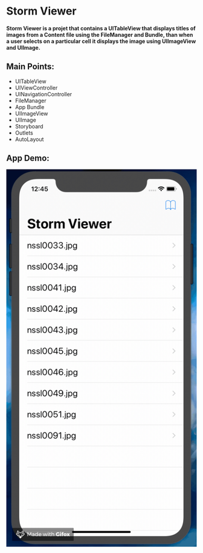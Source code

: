 # Storm Viewer

#### Storm Viewer is a projet that contains a UITableView that displays titles of images from a Content file using the FileManager and Bundle, than when a user selects on a particular cell it displays the image using UIImageView and UIImage.

## Main Points:

* UITableView
* UIViewController
* UINavigationController
* FileManager
* App Bundle
* UIImageView
* UIImage
* Storyboard
* Outlets
* AutoLayout

## App Demo:

![Storm Viewer](demo.gif)
